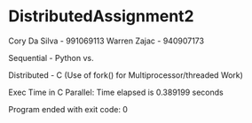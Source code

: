 # DistributedAssignment2

Cory Da Silva - 991069113
Warren Zajac - 940907173


Sequential - Python  vs.  

Distributed - C (Use of fork() for Multiprocessor/threaded Work)


Exec Time in C Parallel: Time elapsed is 0.389199 seconds

Program ended with exit code: 0

